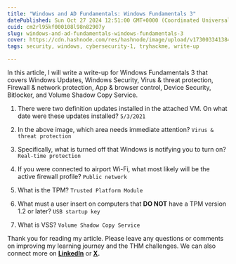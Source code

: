 ```yaml
---
title: "Windows and AD Fundamentals: Windows Fundamentals 3"
datePublished: Sun Oct 27 2024 12:51:00 GMT+0000 (Coordinated Universal Time)
cuid: cm2rl95kf000108l98n82907y
slug: windows-and-ad-fundamentals-windows-fundamentals-3
cover: https://cdn.hashnode.com/res/hashnode/image/upload/v1730033413845/4214b9c4-f10c-498b-a723-de609f8df858.png
tags: security, windows, cybersecurity-1, tryhackme, write-up

---
```


In this article, I will write a write-up for Windows Fundamentals 3 that covers Windows Updates, Windows Security, Virus & threat protection, Firewall & network protection, App & browser control, Device Security, Bitlocker, and Volume Shadow Copy Service.

1. There were two definition updates installed in the attached VM. On what date were these updates installed? `5/3/2021`
    
2. In the above image, which area needs immediate attention? `Virus & threat protection`
    
3. Specifically, what is turned off that Windows is notifying you to turn on? `Real-time protection`
    
4. If you were connected to airport Wi-Fi, what most likely will be the active firewall profile? `Public network`
    
5. What is the TPM? `Trusted Platform Module`
    
6. What must a user insert on computers that **DO NOT** have a TPM version 1.2 or later? `USB startup key`
    
7. What is VSS? `Volume Shadow Copy Service`
    

Thank you for reading my article. Please leave any questions or comments on improving my learning journey and the THM challenges. We can also connect more on [**LinkedIn**](https://www.linkedin.com/in/sharon-jebitok) or [**X**](https://x.com/SharonJebitok)**.**